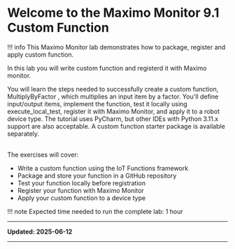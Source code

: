 # Welcome to the Maximo Monitor 9.1 </br>Custom Function

!!! info
    This Maximo Monitor lab demonstrates how to package, register and apply custom function.

In this lab you will write custom function and registerd it with Maximo monitor.

You will learn the steps needed to successfully create a custom function, 
MultiplyByFactor , which multiplies an input item by a factor. You'll define input/output items, implement the function, test it locally using  execute_local_test, register it with Maximo Monitor, and apply it to a robot device type. The tutorial uses PyCharm, but other IDEs with Python 3.11.x support are also acceptable. A custom function starter package is available separately.
 </br></br>


The exercises will cover:

* Write a custom function using the IoT Functions framework
* Package and store your function in a GitHub repository
* Test your function locally before registration
* Register your function with Maximo Monitor
* Apply your custom function to a device type

!!! note
    Expected time needed to run the complete lab: 1 hour


---

**Updated: 2025-06-12**

---